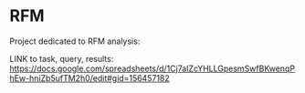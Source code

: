 # RFM

Project dedicated to RFM analysis: 

LINK to task, query, results: https://docs.google.com/spreadsheets/d/1Cj7aIZcYHLLGpesmSwfBKwenqPhEw-hniZb5ufTM2h0/edit#gid=156457182
